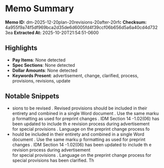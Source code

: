 # Memo Summary

**Memo ID:** dm-2025-12-20plan-20revisions-20after-20rfc
**Checksum:** 4a955f9a74f5df969bca2d35de6d6005fd4f39ccf06b656d5a6a40cd4d7323ea
**Extracted At:** 2025-10-20T21:54:51-0600

## Highlights
- **Pay Items**: None detected
- **Spec Sections**: None detected
- **Dollar Amounts**: None detected
- **Keywords Present**: advertisement, change, clarified, process, provisions, revisions, update

## Notable Snippets
- sions to be 
revised .  Revised  provisions should be included in their entirety and combined in a single  Word 
document .  Use the same marku p formatting  as used  for preprint changes . 
IDM Section 14 -1.02(06) has been updated to include th e revision process  during advertisement  
for special provisions .  Language on the preprint change  process  fo
- hould be included in their entirety and combined in a single  Word 
document .  Use the same marku p formatting  as used  for preprint changes . 
IDM Section 14 -1.02(06) has been updated to include th e revision process  during advertisement  
for special provisions .  Language on the preprint change  process  for special provisions has been 
clarified. 
Th